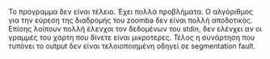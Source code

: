 Το πρόγραμμα δεν είναι τέλειο. Έχει πολλά προβλήματα. Ο αλγόριθμος για την εύρεση της διαδρομής του zoomba δεν είναι πολλή αποδοτικός. Επίσης λοίπουν πολλή έλενχοι τον δεδομένων του stdin, δεν ελένχει αν οι γραμμές του χάρτη που δίνετε είναι μικροτερες. Τέλος η συνάρτηση που τυπόνει το output δεν είναι τελοιοποιημένη οδηγεί σε segmentation fault.
